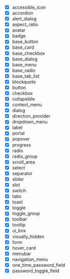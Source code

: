 - [x] accessible_icon
- [x] accordion
- [x] alert_dialog
- [x] aspect_ratio
- [x] avatar
- [x] badge
- [x] base_button
- [x] base_card
- [x] base_checkbox
- [x] base_dialog
- [x] base_menu
- [x] base_radio
- [x] base_tab_list
- [x] blockquote
- [x] button
- [x] checkbox
- [x] collapsible
- [x] context_menu
- [x] dialog
- [x] direction_provider
- [x] dropdown_menu
- [x] label
- [x] portal
- [x] popover
- [x] progress
- [x] radio
- [x] radio_group
- [x] scroll_area
- [x] select
- [x] separator
- [x] slider
- [x] slot
- [x] switch
- [x] tabs
- [x] toast
- [x] toggle
- [x] toggle_group
- [x] toolbar
- [x] tooltip
- [x] ui_box
- [x] visually_hidden
- [x] form
- [x] hover_card
- [x] menubar
- [x] navigation_menu
- [x] one_time_password_field
- [x] password_toggle_field
